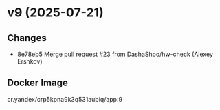 # v9 (2025-07-21)
## Changes
- 8e78eb5 Merge pull request #23 from DashaShoo/hw-check (Alexey Ershkov)
## Docker Image
cr.yandex/crp5kpna9k3q531aubiq/app:9


